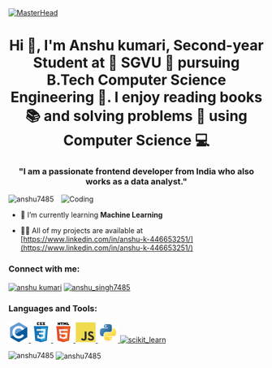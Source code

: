 <a href="https://rishavchanda.io">
  <img src="https://media.licdn.com/dms/image/D4D12AQH5i_pk9_lOGw/article-cover_image-shrink_720_1280/0/1697089776871?e=2147483647&v=beta&t=_S2qYzhyUMPWyqRaNghRycz5jNekKZzWQCEisTNR0k0" alt="MasterHead" width="1200" height="300">
</a>
<h1 align="center">Hi 👋, I'm Anshu kumari, Second-year Student at 📍 SGVU 🏫 pursuing B.Tech Computer Science Engineering 🔌. I enjoy reading books 📚 and solving problems 📝 using Computer Science 💻</h1>
<h3 align="center">"I am a passionate frontend developer from India who also works as a data analyst."</h3>
<img align="right" alt="Coding" width="400" src="https://user-images.githubusercontent.com/59734313/157189039-c09b3e38-9f42-42c0-ab54-14f1574190a7.gif">


<p align="left"> <img src="https://komarev.com/ghpvc/?username=anshu7485&label=Profile%20views&color=0e75b6&style=flat" alt="anshu7485" /> </p>

- 🌱 I’m currently learning **Machine Learning**

- 👨‍💻 All of my projects are available at [https://www.linkedin.com/in/anshu-k-446653251/](https://www.linkedin.com/in/anshu-k-446653251/)

<h3 align="left">Connect with me:</h3>
<p align="left">
<a href="https://linkedin.com/in/anshu kumari" target="blank"><img align="center" src="https://raw.githubusercontent.com/rahuldkjain/github-profile-readme-generator/master/src/images/icons/Social/linked-in-alt.svg" alt="anshu kumari" height="30" width="40" /></a>
<a href="https://instagram.com/anshu_singh7485" target="blank"><img align="center" src="https://raw.githubusercontent.com/rahuldkjain/github-profile-readme-generator/master/src/images/icons/Social/instagram.svg" alt="anshu_singh7485" height="30" width="40" /></a>
</p>

<h3 align="left">Languages and Tools:</h3>
<p align="left"> <a href="https://www.cprogramming.com/" target="_blank" rel="noreferrer"> <img src="https://raw.githubusercontent.com/devicons/devicon/master/icons/c/c-original.svg" alt="c" width="40" height="40"/> </a> <a href="https://www.w3schools.com/css/" target="_blank" rel="noreferrer"> <img src="https://raw.githubusercontent.com/devicons/devicon/master/icons/css3/css3-original-wordmark.svg" alt="css3" width="40" height="40"/> </a> <a href="https://www.w3.org/html/" target="_blank" rel="noreferrer"> <img src="https://raw.githubusercontent.com/devicons/devicon/master/icons/html5/html5-original-wordmark.svg" alt="html5" width="40" height="40"/> </a> <a href="https://developer.mozilla.org/en-US/docs/Web/JavaScript" target="_blank" rel="noreferrer"> <img src="https://raw.githubusercontent.com/devicons/devicon/master/icons/javascript/javascript-original.svg" alt="javascript" width="40" height="40"/> </a> <a href="https://www.python.org" target="_blank" rel="noreferrer"> <img src="https://raw.githubusercontent.com/devicons/devicon/master/icons/python/python-original.svg" alt="python" width="40" height="40"/> </a> <a href="https://scikit-learn.org/" target="_blank" rel="noreferrer"> <img src="https://upload.wikimedia.org/wikipedia/commons/0/05/Scikit_learn_logo_small.svg" alt="scikit_learn" width="40" height="40"/> </a> </p>

<p><img align="left" src="https://github-readme-stats.vercel.app/api/top-langs?username=anshu7485&show_icons=true&locale=en&layout=compact" alt="anshu7485" /></p>

<p>&nbsp;<img align="center" src="https://github-readme-stats.vercel.app/api?username=anshu7485&show_icons=true&locale=en" alt="anshu7485" /></p>
